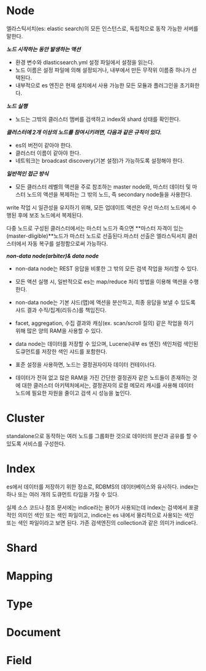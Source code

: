 # Node

엘라스틱서치(es: elastic search)의 모든 인스턴스로, 독립적으로 동작 가능한 서버를 말한다.

**_노드 시작하는 동안 발생하는 액션_**
- 환경 변수와 dlasticsearch.yml 설정 파일에서 설정을 읽는다.
- 노드 이름은 설정 파일에 의해 설정되거나, 내부에서 만든 무작위 이름중 하나가 선택된다.
- 내부적으로 es 엔진은 현재 설치에서 사용 가능한 모든 모듈과 플러그인을 초기화한다.

**_노드 실행_**
- 노드는 그밖의 클러스터 맴버를 검색하고 index와 shard 상태를 확인한다.

**_클러스터에 2개 이상의 노드를 참여시키려면, 다음과 같은 규칙이 있다._**
- es의 버전이 같아야 한다.
- 클러스터 이름이 같아야 한다.
- 네트워크는 broadcast discovery(기본 설정)가 가능하도록 설정해야 한다.

**_일반적인 접근 방식_**
- 모든 클러스터 레벨의 액션을 주로 참조하는 master node와, 마스터 데이터 및 마스터 노드의 액션을 복제하는 그 밖의 노드, 즉 secondary node들을 사용한다.

write 작업 시 일관성을 유지하기 위해, 모든 업데이트 액션은 우선 마스터 노드에서 수행된 후에 보조 노드에서 복제된다.

다중 노드로 구성된 클러스터에서는 마스터 노드가 죽으면 **마스터 자격이 있는(master-dligible)**노드가 마스터 노드로 선출된다.마스터 선출은 엘라스틱서치 클러스터에서 자동 복구를 설정함으로써 가능하다.

**_non-data node(arbiter)& data node_**
- non-data node는 REST 응답을 비롯한 그 밖의 모든 검색 작업을 처리할 수 있다.
- 모든 액션 실행 시, 일반적으로 es는 map/reduce 처리 방법을 이용해 액션을 수행한다.
- non-data node는 기본 샤드(맵)에 액션을 분산하고, 최종 응답을 보낼 수 있도록 샤드 결과 수직/집계(리듀스)를 책임진다.
- facet, aggregation, 수집 결과와 캐싱(ex. scan/scroll 질의) 같은 작업을 하기 위해 많은 양의 RAM을 사용할 수 있다. 

- data node는 데이터를 저장할 수 있으며, Lucene(내부 es 엔진) 색인처럼 색인된 도큐먼트를 저장한 색인 샤드를 포함한다.
- 표준 설정을 사용하면, 노드는 결정권자이자 데이터 컨테이너다.
- 데이터가 전혀 없고 많은 RAM을 가진 간단한 결정권자 같은 노드들이 존재하는 것에 대한 클러스터 아키텍처에서는, 결정권자의 로컬 메모리 캐시를 사용해 데이터 노드에 필요한 자원을 줄이고 검색 시 성능을 높인다.

# Cluster

standalone으로 동작하는 여러 노드를 그룹화한 것으로 데이터의 분산과 공유를 할 수 있도록 서비스를 구성한다.


# Index

es에서 데이터를 저장하기 위한 장소로, RDBMS의 데이터베이스와 유사하다. index는 하나 또는 여러 개의 도큐먼트 타입을 가질 수 있다.

실제 소스 코드나 참조 문서에는 indice라는 용어가 사용되는데 index는 검색에서 포괄적인 의미인 색인 또는 색인 파일이고, indice는 es 내에서 물리적으로 사용되는 색인 또는 색인 파일이라고 보면 된다. 가존 검색엔진의 collection과 같은 의미가 indice다.

# Shard

# Mapping

# Type

# Document

# Field